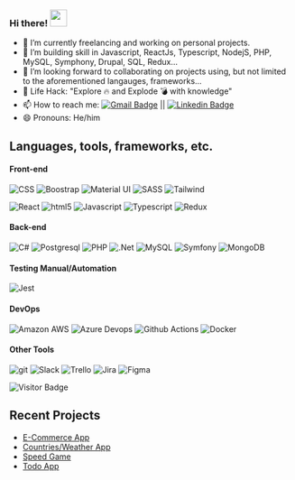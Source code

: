 ### Hi there! <img src="https://raw.githubusercontent.com/EbizimohAbodei/EbizimohAbodei/master/wave.gif" width="30px">  

<!--
**EbizimohAbodei/EbizimohAbodei** is a ✨ _special_ ✨ repository because its `README.md` (this file) appears on your GitHub profile.

Here are some ideas to get you started:

-->

- 🔭 I’m currently freelancing and working on personal projects.
- 🌱 I’m building skill in Javascript, ReactJs, Typescript, NodejS, PHP, MySQL, Symphony, Drupal, SQL, Redux... 
- 👯 I’m looking forward to collaborating on projects using, but not limited to the aforementioned langauges, frameworks...
- 🎯 Life Hack: "Explore 🔥 and Explode 💣 with knowledge"
- 📫 How to reach me: [![Gmail Badge](https://img.shields.io/badge/-ebizimohabodei-d14836?style=flat-square&logo=Gmail&logoColor=white&link=mailto:ebizimohabodei@gmail.com)](mailto:ebizimohabodei@gmail.com) || [![Linkedin Badge](https://img.shields.io/badge/-EbizimohAbodei-blue?style=flat-square&logo=Linkedin&logoColor=white&link=https://www.linkedin.com/in/abodei-ebizimoh-94477389/)](https://www.linkedin.com/in/abodei-ebizimoh-94477389/)
- 😄 Pronouns: He/him

## Languages, tools, frameworks, etc.

#### Front-end
<p>
    <img alt="CSS " src="https://img.shields.io/badge/CSS-239120?&style=flat-square&logo=css3&logoColor=white" />
    <img alt="Boostrap" src="https://img.shields.io/badge/Bootstrap-563D7C?style=flat-square&logo=bootstrap&logoColor=white"  />
    <img alt="Material UI" src="https://img.shields.io/badge/Material--UI-0081CB?style=flat-square&logo=material-ui&logoColor=white"  />
    <img alt="SASS" src="https://img.shields.io/badge/Sass-CC6699?style=flat-square&logo=Sass&logoColor=white"  />
    <img alt="Tailwind" src="https://img.shields.io/badge/Tailwind_CSS-38B2AC?style=flat-square&logo=Tailwind&logoColor=white"  />
</p>
<p>
    <img alt="React" src="https://img.shields.io/badge/React-20232A?style=flat-square&logo=react&logoColor=white" />
    <img alt="html5" src="https://img.shields.io/badge/-HTML5-E34F26?style=flat-square&logo=html5&logoColor=white" />
    <img alt="Javascript"  src="https://img.shields.io/badge/JavaScript-F7DF1E?style=flat-square&logo=javascript&logoColor=black" />
    <img alt="Typescript" src="https://img.shields.io/badge/TypeScript-007ACC?style=flat-square&logo=typescript&logoColor=white"  />
    <img alt="Redux" src="https://img.shields.io/badge/Redux-593D88?style=flat-square&logo=redux&logoColor=white"  />
    <img alt="" src=""  />
    <img alt="" src=""  />
    <img alt="" src=""  />
</p>

#### Back-end
<p>
<!--   <img alt="Prettier" src="https://img.shields.io/badge/-Prettier-F7B93E?style=flat-square&logo=prettier&logoColor=white" /> -->
  <img alt="C#" src="https://img.shields.io/badge/C%23-239120?style=flat-square&logo=c-sharp&logoColor=white"  />
  <img alt="Postgresql" src="https://img.shields.io/badge/PostgreSQL-316192?style=flat-square&logo=postgresql&logoColor=white"  />
  <img alt="PHP" src="https://img.shields.io/badge/PHP-777BB4?style=flat-square&logo=php&logoColor=white" />
  <img alt=".Net" src="https://img.shields.io/badge/.NET-5C2D91?style=flat-square&logo=.net&logoColor=white" />
  <img alt="MySQL" src="https://img.shields.io/badge/MySQL-00000F?style=flat-square-&logo=mysql&logoColor=white"  />
  <img alt="Symfony" src="https://img.shields.io/badge/Symfony-000000.svg?style=flat-square&logo=symfony&logoColor=white"  />
  <img alt="MongoDB" src="https://img.shields.io/badge/MongoDB-4EA94B?style=flat-square&logo=mongodb&logoColor=white"  />
  <img alt="" src=""  />
</p>

#### Testing Manual/Automation
<p>
  <img alt="Jest" src="https://img.shields.io/badge/Jest-323330?style=flat-square&logo=Jest&logoColor=white"  />
  <img alt="" src=""  />
</p>

#### DevOps
<p>
  <img alt="Amazon AWS" src="https://img.shields.io/badge/Amazon_AWS-232F3E?style=flat-square&logo=amazon_aws&logoColor=white"  />
  <img alt="Azure Devops" src="https://img.shields.io/badge/Azure_DevOps-0078D7?style=flat-square&logo=azure_devops&logoColor=white"  />
  <img alt="Github Actions" src="https://img.shields.io/badge/GitHub_Actions-2088FF?style=flat-square&logo=github_actions&logoColor=white"  />
  <img alt="Docker" src="https://img.shields.io/badge/-Docker-46a2f1?style=flat-square&logo=docker&logoColor=white" />
  <img alt="" src=""  />
</p>

#### Other Tools
<p>
  <img alt="git" src="https://img.shields.io/badge/-Git-F05032?style=flat-square&logo=git&logoColor=white" />
  <img alt="Slack" src="https://img.shields.io/badge/Slack-4A154B?style=for-the-badge&logo=slack&logoColor=white"  />
  <img alt="Trello" src="https://img.shields.io/badge/Trello-0052CC?style=flat-square&logo=trello&logoColor=white"  />
  <img alt="Jira" src="https://img.shields.io/badge/Jira-0052CC?style=flat-square&logo=jira&logoColor=white"  />
  <img alt="Figma" src="https://img.shields.io/badge/Figma-F24E1E?style=flat-square&logo=figma&logoColor=white"  />
  <img alt="" src=""  />
</p>

![Visitor Badge](https://visitor-badge.laobi.icu/badge?page_id=EbizimohAbodei.EbizimohAbodei)

## Recent Projects

- [E-Commerce App](https://frontend-project-omega.vercel.app/)
- [Countries/Weather App](https://countries-app-ten-steel.vercel.app/)
- [Speed Game](https://speed-game-react.vercel.app/)
- [Todo App](https://to-do-app-iota-nine.vercel.app/)

